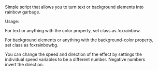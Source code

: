 Simple script that allows you to turn text or background elements into rainbow garbage.

Usage:

For text or anything with the color property, set class as foxrainbow.

For background elements or anything with the background-color property, set class as foxrainbowbg.

You can change the speed and direction of the effect by settings the individual speed variables to be a different number. Negative numbers invert the direction.

